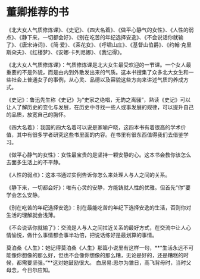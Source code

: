 # 董卿推荐的书

《北大女人气质修炼课》、《史记》、《四大名着》、《做平心静气的女性》、《人性的弱点》、《静下来，一切都会好》、《别在吃苦的年纪选择安逸》、《不会说话你就输了》、《唐宋诗词》、《简·爱》、《茶花女》、《呼啸山庄》、《基督山伯爵》、《约翰·克里斯朵夫》、《红楼梦》、《安娜·卡列尼娜》、《我记得》。

《北大女人气质修炼课》：气质修炼课是北大女生最受欢迎的一节课。一个女人最重要的不是外貌，而是由内到外散发出来的气质。这本书搜集了众多北大女生和一些社会上普通女子的事例，从心灵、品德以及容貌这些方向来讲述气质的养成方式。

《史记》：鲁迅先生称《史记》为“史家之绝唱，无韵之离骚”，熟读《史记》可以让人了解历史的变化与发展，在历史中寻找一些人或事发展的规律，可以提升自己的品质，放宽自己的胸怀。

《四大名着》：我国的四大名着可以说是家喻户晓，这四本书有着很高的学术价值，其中有很多学者研究这些书里面的内容。在书里有很东西值得我们去借鉴学习。

《做平心静气的女性》：女性最宝贵的是坚持一颗安静的心。这本书会教你该怎么去面多生活上的不平静。

《人性的弱点》：这本书通过实例告诉你怎么来处理人与人之间的关系。

《静下来，一切都会好》：唯有心灵的安静，方能铸就人性的优雅。但首先“你”要学会怎么安静。

《别在吃苦的年纪选择安逸》：别在最能吃苦的年纪下选择安逸的生活，否则你对生活的理解就会浅薄。

《不会说话你就输了》：交流是人与人之间拉近关系的最好方式，在交流中让人心情愉悦，做什么事情都会事半功倍，把说话练好是最划算的事情。

莫泊桑《人生》：她记得莫泊桑《人生》那篇小说里有这样一句，**“生活永远不可能像你想像的那么好，但也不会像你想像的那么糟，无论是好的，还是糟糕的时候，都需要坚强。”**这对她鼓励很大。
白居易:思尔为雏日，高飞背母时，当时父母念，今日尔应知。

